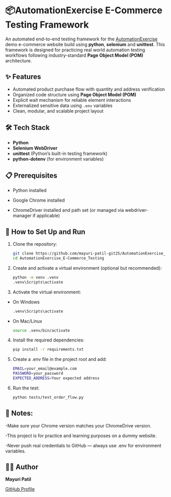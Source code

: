 # 📦AutomationExercise E-Commerce Testing Framework

An automated end-to-end testing framework for the [AutomationExercise](https://automationexercise.com/) demo e-commerce website build using **python**, **selenium** and **unittest**.
This framework is designed for practicing real world automation testing workflows following industry-standard **Page Object Model (POM)** architecture.

## ✨ Features
- Automated product purchase flow with quantity and address verification
- Organized code structure using **Page Object Model (POM)**
- Explicit wait mechanism for reliable element interactions
- Externalized sensitive data using `.env` variables
- Clean, modular, and scalable project layout

## 🛠️ Tech Stack
- **Python**
- **Selenium WebDriver**
- **unittest** (Python’s built-in testing framework)
- **python-dotenv** (for environment variables)

## 📋 Prerequisites
- Python installed 

- Google Chrome installed

- ChromeDriver installed and path set (or managed via webdriver-manager if applicable)

## 🚀 How to Set Up and Run
1. Clone the repository:
   ```bash
   git clone https://github.com/mayuri-patil-git25/AutomationExercise_E-Commerce_Testing.git
   cd AutomationExercise_E-Commerce_Testing
   
2. Create and activate a virtual environment (optional but recommended):
    ```bash
    python -m venv .venv
    .venv\Scripts\activate

3. Activate the virtual environment: 
- On Windows
    ```bash
    .venv\Scripts\activate
- On Mac/Linux
  ```bash
  source .venv/bin/activate
  
4. Install the required dependencies:
    ```bash
   pip install -r requirements.txt
   
5. Create a .env file in the project root and add:
    ```bash
    EMAIL=your_email@example.com
    PASSWORD=your_password
    EXPECTED_ADDRESS=Your expected address 
   
6. Run the test:
    ```bash
   python tests/test_order_flow.py
   
## 📌 Notes:
-Make sure your Chrome version matches your ChromeDrive version.

-This project is for practice and learning purposes on a dummy website.

-Never push real credentials to GitHub — always use .env for environment variables.

## 👩‍💻 Author
**Mayuri Patil**

[GitHub Profile](https://github.com/mayuri-patil-git25)